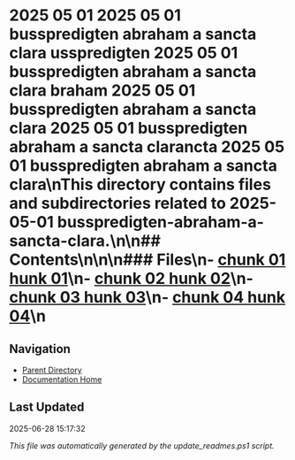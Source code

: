 # 2025 05 01  2025 05 01 busspredigten abraham a sancta clara usspredigten  2025 05 01 busspredigten abraham a sancta clara braham  2025 05 01 busspredigten abraham a sancta clara   2025 05 01 busspredigten abraham a sancta clarancta  2025 05 01 busspredigten abraham a sancta clara\nThis directory contains files and subdirectories related to 2025-05-01 busspredigten-abraham-a-sancta-clara.\n\n## Contents\n<!-- toc -->\n\n### Files\n- [chunk 01 hunk 01](./chunk_01.md)\n- [chunk 02 hunk 02](./chunk_02.md)\n- [chunk 03 hunk 03](./chunk_03.md)\n- [chunk 04 hunk 04](./chunk_04.md)\n
## Navigation

- [Parent Directory](../)
- [Documentation Home](../../)

## Last Updated

2025-06-28 15:17:32

*This file was automatically generated by the update_readmes.ps1 script.*



